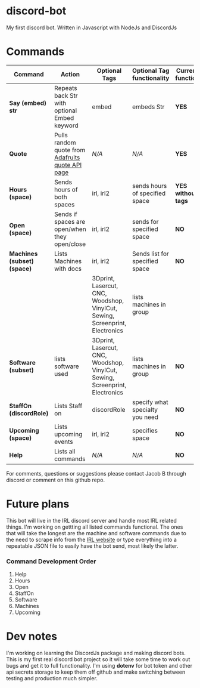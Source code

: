 # discord-bot
My first discord bot. Written in Javascript with NodeJs and DiscordJs

# Commands

Command | Action | Optional Tags | Optional Tag functionality | Currently functional
--------|--------|---------------|--------------------------- | --------------------
**Say (embed) str** | Repeats back Str with optional Embed keyword | embed | embeds Str | **YES**
**Quote** | Pulls random quote from [Adafruits quote API page](adafruit.com/quotes.php) | *N/A* | *N/A* | **YES**
**Hours (space)** | Sends hours of both spaces | irl, irl2 | sends hours of specified space | **YES without tags**
**Open (space)** | Sends if spaces are open/when they open/close | irl, irl2 | sends for specified space | **NO**
**Machines (subset) (space)** | Lists Machines with docs | irl, irl2 | Sends list for specified space | **NO**
| | | 3Dprint, Lasercut, CNC, Woodshop, VinylCut, Sewing, Screenprint, Electronics | lists machines in group 
**Software (subset)** | lists software used | 3Dprint, Lasercut, CNC, Woodshop, VinylCut, Sewing, Screenprint, Electronics | lists machines in group | **NO**
**StaffOn (discordRole)** | Lists Staff on | discordRole | specify what specialty you need | **NO**
**Upcoming (space)** | Lists upcoming events | irl, irl2 | specifies space | **NO**
**Help** | Lists all commands | *N/A* | *N/A* | **NO**

For comments, questions or suggestions please contact Jacob B through discord or comment on this github repo.

# Future plans
This bot will live in the IRL discord server and handle most IRL related things. I'm working on gettting all listed commands functional. The ones that will take the longest are the machine and software commands due to the need to scrape info from the [IRL website](http://irl.depaul.edu/equipment-and-resources/) or type everything into a repeatable JSON file to easily have the bot send, most likely the latter.

### Command Development Order
1. Help
1. Hours
1. Open
1. StaffOn
1. Software
1. Machines
1. Upcoming

# Dev notes
I'm working on learning the DiscordJs package and making discord bots. This is my first real discord bot project so it will take some time to work out bugs and get it to full functionality. I'm using **dotenv** for bot token and other api secrets storage to keep them off github and make switching between testing and production much simpler.

